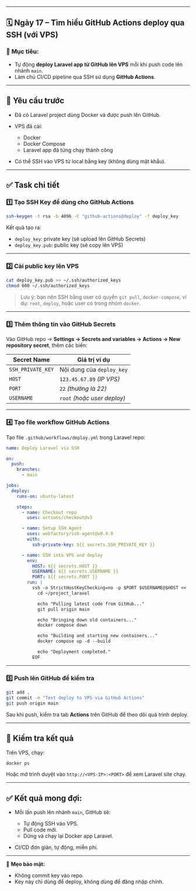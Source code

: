 

---

## 🗓 **Ngày 17 – Tìm hiểu GitHub Actions deploy qua SSH (với VPS)**

### 🎯 **Mục tiêu:**

* Tự động **deploy Laravel app từ GitHub lên VPS** mỗi khi push code lên nhánh `main`.
* Làm chủ CI/CD pipeline qua SSH sử dụng **GitHub Actions**.

---

## 🔧 **Yêu cầu trước**

* Đã có Laravel project dùng Docker và được push lên GitHub.
* VPS đã cài:

  * Docker
  * Docker Compose
  * Laravel app đã từng chạy thành công
* Có thể SSH vào VPS từ local bằng key (không dùng mật khẩu).

---

## ✅ **Task chi tiết**

### 1️⃣ **Tạo SSH Key để dùng cho GitHub Actions**

```bash
ssh-keygen -t rsa -b 4096 -C "github-actions@deploy" -f deploy_key
```

Kết quả tạo ra:

* `deploy_key`: private key (sẽ upload lên GitHub Secrets)
* `deploy_key.pub`: public key (sẽ copy lên VPS)

---

### 2️⃣ **Cài public key lên VPS**

```bash
cat deploy_key.pub >> ~/.ssh/authorized_keys
chmod 600 ~/.ssh/authorized_keys
```

> Lưu ý: bạn nên SSH bằng user có quyền `git pull`, `docker-compose`, ví dụ: `root`, `deploy`, hoặc user có trong nhóm `docker`.

---

### 3️⃣ **Thêm thông tin vào GitHub Secrets**

Vào GitHub repo → **Settings → Secrets and variables → Actions → New repository secret**, thêm các biến:

| Secret Name       | Giá trị ví dụ               |
| ----------------- | --------------------------- |
| `SSH_PRIVATE_KEY` | Nội dung của `deploy_key`   |
| `HOST`            | `123.45.67.89` *(IP VPS)*   |
| `PORT`            | `22` *(thường là 22)*       |
| `USERNAME`        | `root` *(hoặc user deploy)* |

---

### 4️⃣ **Tạo file workflow GitHub Actions**

Tạo file `.github/workflows/deploy.yml` trong Laravel repo:

```yaml
name: Deploy Laravel via SSH

on:
  push:
    branches:
      - main

jobs:
  deploy:
    runs-on: ubuntu-latest

    steps:
      - name: Checkout repo
        uses: actions/checkout@v3

      - name: Setup SSH Agent
        uses: webfactory/ssh-agent@v0.9.0
        with:
          ssh-private-key: ${{ secrets.SSH_PRIVATE_KEY }}

      - name: SSH into VPS and deploy
        env:
          HOST: ${{ secrets.HOST }}
          USERNAME: ${{ secrets.USERNAME }}
          PORT: ${{ secrets.PORT }}
        run: |
          ssh -o StrictHostKeyChecking=no -p $PORT $USERNAME@$HOST << 'EOF'
            cd ~/project_laravel

            echo "Pulling latest code from GitHub..."
            git pull origin main

            echo "Bringing down old containers..."
            docker compose down

            echo "Building and starting new containers..."
            docker compose up -d --build

            echo "Deployment completed."
          EOF

```

---

### 5️⃣ **Push lên GitHub để kiểm tra**

```bash
git add .
git commit -m "Test deploy to VPS via GitHub Actions"
git push origin main
```

Sau khi push, kiểm tra tab **Actions** trên GitHub để theo dõi quá trình deploy.

---

## 🧪 Kiểm tra kết quả

Trên VPS, chạy:

```bash
docker ps
```

Hoặc mở trình duyệt vào `http://<VPS-IP>:<PORT>` để xem Laravel site chạy.

---

## ✅ Kết quả mong đợi:

* Mỗi lần push lên nhánh `main`, GitHub sẽ:

  * Tự động SSH vào VPS.
  * Pull code mới.
  * Dừng và chạy lại Docker app Laravel.
* CI/CD đơn giản, tự động, miễn phí.

---

📌 **Mẹo bảo mật:**

* Không commit key vào repo.
* Key này chỉ dùng để deploy, không dùng để đăng nhập chính.

